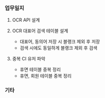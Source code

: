 ### 업무일지

1. OCR API 설계

2. OCR 대표어 검색 테이블 설계

   - 대표어, 동의어 저장 시 블랭크 제외 후 저장
   - 검색 시에도 동일하게 블랭크 제외 후 검색

3. 중복 CI 유저 파악
   - 휴면 테이블 중복 정리
   - 휴면, 회원 테이블 중복 정리

### 기타
